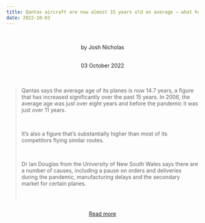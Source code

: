```yaml
---
title: Qantas aircraft are now almost 15 years old on average – what happened? And does it matter?
date: 2022-10-03
---
```


<br><center>by Josh Nicholas</center><br>

<center>03 October 2022</center><br><br>

<blockquote><p>Qantas says the average age of its planes is now 14.7 years, a figure that has increased significantly over the past 15 years. In 2006, the average age was just over eight years and before the pandemic it was just over 11 years.</p><br>

<p>It’s also a figure that’s substantially higher than most of its competitors flying similar routes.</p><br>

<p>Dr Ian Douglas from the University of New South Wales says there are a number of causes, including a pause on orders and deliveries during the pandemic, manufacturing delays and the secondary market for certain planes.</p><br>

</blockquote><br>

<center><a href="https://www.theguardian.com/news/datablog/2022/oct/04/qantas-planes-are-relatively-old-it-doesnt-mean-theyre-unsafe-just-less-efficient">Read more</a></center>